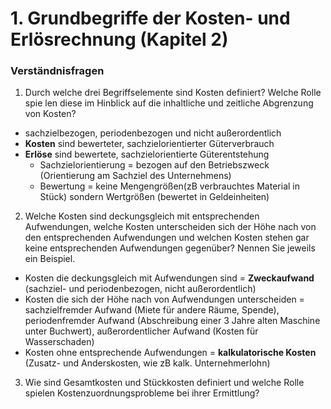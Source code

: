 # 1. Grundbegriffe der Kosten- und Erlösrechnung (Kapitel 2)
### Verständnisfragen
1. Durch  welche  drei  Begriffselemente  sind  Kosten  definiert?  Welche  Rolle  spie len diese im Hinblick auf die inhaltliche und zeitliche Abgrenzung von Kosten?
- sachzielbezogen, periodenbezogen und nicht außerordentlich
- **Kosten** sind bewerteter, sachzielorientierter Güterverbrauch
- **Erlöse** sind bewertete, sachzielorientierte Güterentstehung
  - Sachzielorientierung = bezogen auf den Betriebszweck (Orientierung am Sachziel des Unternehmens)
  - Bewertung = keine Mengengrößen(zB verbrauchtes Material in Stück) sondern Wertgrößen (bewertet in Geldeinheiten)

2. Welche  Kosten  sind  deckungsgleich  mit  entsprechenden  Aufwendungen,  welche Kosten unterscheiden sich der Höhe nach von den entsprechenden Aufwendungen und welchen Kosten stehen gar keine entsprechenden Aufwendungen gegenüber? Nennen Sie jeweils ein Beispiel. 
- Kosten die deckungsgleich mit Aufwendungen sind = **Zweckaufwand** (sachziel- und periodenbezogen, nicht außerordentlich)
- Kosten die sich der Höhe nach von Aufwendungen unterscheiden = sachzielfremder Aufwand (Miete für andere Räume, Spende), periodenfremder Aufwand (Abschreibung einer 3 Jahre alten Maschine unter Buchwert), außerordentlicher Aufwand (Kosten für Wasserschaden)
- Kosten ohne entsprechende Aufwendungen = **kalkulatorische Kosten** (Zusatz- und Anderskosten, wie zB kalk. Unternehmerlohn)

3. Wie sind Gesamtkosten und Stückkosten definiert und welche Rolle spielen Kostenzuordnungsprobleme bei ihrer Ermittlung?
